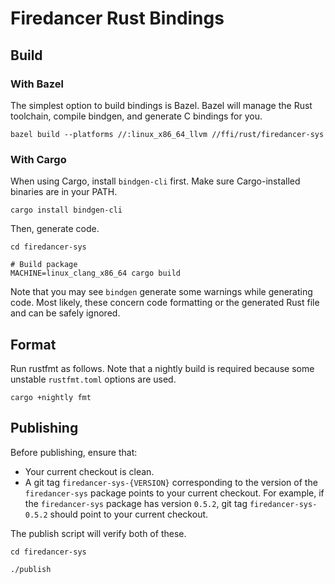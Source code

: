 # Firedancer Rust Bindings

## Build

### With Bazel

The simplest option to build bindings is Bazel.
Bazel will manage the Rust toolchain, compile bindgen, and generate C bindings for you.

```shell
bazel build --platforms //:linux_x86_64_llvm //ffi/rust/firedancer-sys
```

### With Cargo

When using Cargo, install `bindgen-cli` first.
Make sure Cargo-installed binaries are in your PATH.

```shell
cargo install bindgen-cli
```

Then, generate code.

```shell
cd firedancer-sys

# Build package
MACHINE=linux_clang_x86_64 cargo build
```

Note that you may see `bindgen` generate some warnings while generating code.
Most likely, these concern code formatting or the generated Rust file and can be safely ignored.

## Format

Run rustfmt as follows.
Note that a nightly build is required because some unstable `rustfmt.toml` options are used.

```shell
cargo +nightly fmt
```

## Publishing

Before publishing, ensure that:
- Your current checkout is clean.
- A git tag `firedancer-sys-{VERSION}` corresponding to the version of the `firedancer-sys` package points to your current checkout. For example, if the
`firedancer-sys` package has version `0.5.2`, git tag `firedancer-sys-0.5.2` should
point to your current checkout.

The publish script will verify both of these.

```shell
cd firedancer-sys

./publish
```
